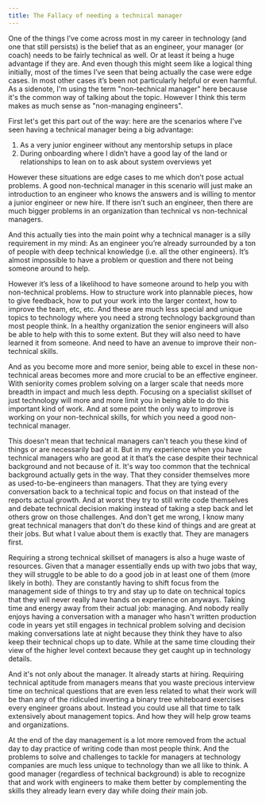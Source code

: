 ```yaml
---
title: The Fallacy of needing a technical manager
---
```


One of the things I’ve come across most in my career in technology (and one that still persists) is the belief that as an engineer, your manager (or coach) needs to be fairly technical as well. Or at least it being a huge advantage if they are. And even though this might seem like a logical thing initially, most of the times I’ve seen that being actually the case were edge cases. In most other cases it’s been not particularly helpful or even harmful. As a sidenote, I'm using the term "non-technical manager" here because it's the common way of talking about the topic. However I think this term makes as much sense as "non-managing engineers".

First let's get this part out of the way: here are the scenarios where I’ve seen having a technical manager being a big advantage:

1. As a very junior engineer without any mentorship setups in place
2. During onboarding where I didn’t have a good lay of the land or relationships to lean on to ask about system overviews yet

However these situations are edge cases to me which don’t pose actual problems. A good non-technical manager in this scenario will just make an introduction to an engineer who knows the answers and is willing to mentor a junior engineer or new hire. If there isn’t such an engineer, then there are much bigger problems in an organization than technical vs non-technical managers.

And this actually ties into the main point why a technical manager is a silly requirement in my mind: As an engineer you’re already surrounded by a ton of people with deep technical knowledge (i.e. all the other engineers). It’s almost impossible to have a problem or question and there not being someone around to help.

However it’s less of a likelihood to have someone around to help you with non-technical problems. How to structure work into plannable pieces, how to give feedback, how to put your work into the larger context, how to improve the team, etc, etc. And these are much less special and unique topics to technology where you need a strong technology background than most people think. In a healthy organization the senior engineers will also be able to help with this to some extent. But they will also need to have learned it from someone. And need to have an avenue to improve their non-technical skills.

And as you become more and more senior, being able to excel in these non-technical areas becomes more and more crucial to be an effective engineer. With seniority comes problem solving on a larger scale that needs more breadth in impact and much less depth. Focusing on a specialist skillset of just technology will more and more limit you in being able to do this important kind of work. And at some point the only way to improve is working on your non-technical skills, for which you need a good non-technical manager.

This doesn't mean that technical managers can't teach you these kind of things or are necessarily bad at it. But in my experience when you have technical managers who are good at it that’s the case despite their technical background and not because of it. It's way too common that the technical background actually gets in the way. That they consider themselves more as used-to-be-engineers than managers. That they are tying every conversation back to a technical topic and focus on that instead of the reports actual growth. And at worst they try to still write code themselves and debate technical decision making instead of taking a step back and let others grow on those challenges. And don't get me wrong, I know many great technical managers that don't do these kind of things and are great at their jobs. But what I value about them is exactly that. They are managers first.

Requiring a strong technical skillset of managers is also a huge waste of resources. Given that a manager essentially ends up with two jobs that way, they will struggle to be able to do a good job in at least one of them (more likely in both). They are constantly having to shift focus from the management side of things to try and stay up to date on technical topics that they will never really have hands on experience on anyways. Taking time and energy away from their actual job: managing. And nobody really enjoys having a conversation with a manager who hasn't written production code in years yet still engages in technical problem solving and decision making conversations late at night because they think they have to also keep their technical chops up to date. While at the same time clouding their view of the higher level context because they get caught up in technology details. 

And it's not only about the manager. It already starts at hiring. Requiring technical aptitude from managers means that you waste precious interview time on technical questions that are even less related to what their work will be than any of the ridiculed inverting a binary tree whiteboard exercises every engineer groans about. Instead you could use all that time to talk extensively about management topics. And how they will help grow teams and organizations. 

At the end of the day management is a lot more removed from the actual day to day practice of writing code than most people think. And the problems to solve and challenges to tackle for managers at technology companies are much less unique to technology than we all like to think. A good manager (regardless of technical background) is able to recognize that and work with engineers to make them better by complementing the skills they already learn every day while doing *their* main job. 
